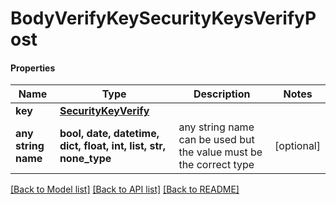 # BodyVerifyKeySecurityKeysVerifyPost

#### Properties
Name | Type | Description | Notes
------------ | ------------- | ------------- | -------------
**key** | [**SecurityKeyVerify**](SecurityKeyVerify.md) |  | 
**any string name** | **bool, date, datetime, dict, float, int, list, str, none_type** | any string name can be used but the value must be the correct type | [optional]

[[Back to Model list]](../README.md#documentation-for-models) [[Back to API list]](../README.md#documentation-for-api-endpoints) [[Back to README]](../README.md)

